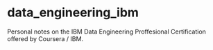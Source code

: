 # data_engineering_ibm
Personal notes on the IBM Data Engineering Proffesional Certification offered by Coursera / IBM.
